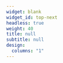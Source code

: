```yaml
---
widget: blank
widget_id: top-next
headless: true
weight: 40
title: null
subtitle: null
design:
  columns: "1"
---
```

<!---
{{% cta cta_link="./people/" cta_text="Meet the team →" %}}
--->